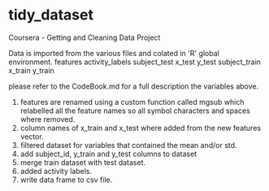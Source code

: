 tidy_dataset
============

Coursera - Getting and Cleaning Data Project

Data is imported from the various files and colated in 'R' global environment. 
features
activity_labels
subject_test
x_test
y_test
subject_train
x_train
y_train

please refer to the CodeBook.md for a full description the variables above.

1. features are renamed using a custom function called mgsub which relabelled all the feature names so all symbol characters and spaces where removed. 
2. column names of x_train and x_test where added from the new features vector.
3. filtered dataset for variables that contained the mean and/or std.
4. add subject_id, y_train and y_test columns to dataset 
5. merge train dataset with test dataset.
6. added activity labels.
7. write data frame to csv file.